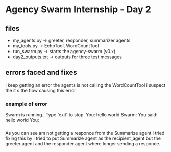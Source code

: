 # Agency Swarm Internship - Day 2

## files
- my_agents.py -> greeter, responder, summarizer agents
- my_tools.py -> EchoTool, WordCountTool
- run_swarm.py -> starts the agency-swarm (v0.x)
- day2_outputs.txt -> outputs for three test messages

## errors faced and fixes

i keep getting an error the agents is not calling the WordCountTool i suspect the it s the flow causing this error 

### example of error
Swarm is running...Type 'exit' to stop.
You: hello world
Swarm: You said: hello world
You: 
###
As you can see am not getting a responce from the Summarize agent i tried fixing this by i tried to put Summarize agent as the recipient_agent but the greeter agent and the responder agent where longer sending a responce.


#